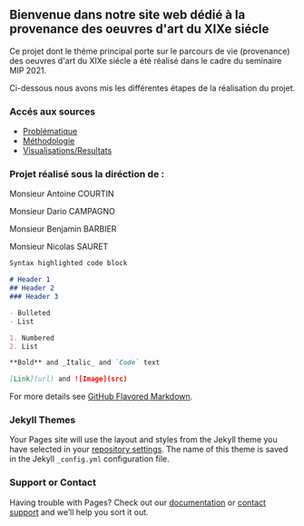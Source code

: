 ## Bienvenue dans notre site web dédié à la provenance des oeuvres d'art du XIXe siécle
Ce projet dont le théme principal porte sur le parcours de vie (provenance) des oeuvres d'art du XIXe siécle a été réalisé dans le cadre du seminaire MIP 2021.

Ci-dessous nous avons mis les différentes étapes de la réalisation du projet. 
### Accés aux sources

- [Problématique](problematique.md)
- [Méthodologie](methodologie.md)
- [Visualisations/Resultats](visualisation.md)

### Projet réalisé sous la diréction de :
Monsieur Antoine COURTIN

Monsieur Dario CAMPAGNO

Monsieur Benjamin BARBIER

Monsieur Nicolas SAURET

```markdown
Syntax highlighted code block

# Header 1
## Header 2
### Header 3

- Bulleted
- List

1. Numbered
2. List

**Bold** and _Italic_ and `Code` text

[Link](url) and ![Image](src)
```

For more details see [GitHub Flavored Markdown](https://guides.github.com/features/mastering-markdown/).

### Jekyll Themes

Your Pages site will use the layout and styles from the Jekyll theme you have selected in your [repository settings](https://github.com/Zale-14/PROVENANCE_DES_OEUVRES/settings/pages). The name of this theme is saved in the Jekyll `_config.yml` configuration file.

### Support or Contact

Having trouble with Pages? Check out our [documentation](https://docs.github.com/categories/github-pages-basics/) or [contact support](https://support.github.com/contact) and we’ll help you sort it out.
